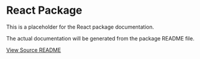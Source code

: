 # React Package

This is a placeholder for the React package documentation.

The actual documentation will be generated from the package README file.

[View Source README](../../../packages/react/README.md)